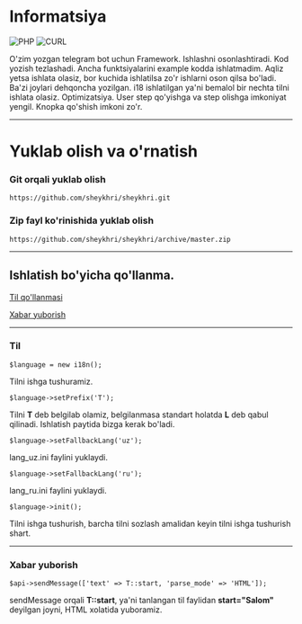 # Informatsiya

![PHP](https://img.shields.io/badge/php-%3E%3D7.0-8892bf.svg)
![CURL](https://img.shields.io/badge/cURL-required-green.svg)

O'zim yozgan telegram bot uchun Framework. Ishlashni osonlashtiradi. Kod yozish tezlashadi. Ancha funktsiyalarini example kodda ishlatmadim. Aqliz yetsa ishlata olasiz, bor kuchida ishlatilsa zo'r ishlarni oson qilsa bo'ladi. Ba'zi joylari dehqoncha yozilgan.  i18 ishlatilgan ya'ni bemalol bir nechta tilni ishlata olasiz. Optimizatsiya. User step qo'yishga va step olishga imkoniyat yengil. Knopka qo'shish imkoni zo'r.

-------

# Yuklab olish va o'rnatish
### Git orqali yuklab olish
```https://github.com/sheykhri/sheykhri.git```
### Zip fayl ko'rinishida yuklab olish
```https://github.com/sheykhri/sheykhri/archive/master.zip```

-------

## Ishlatish bo'yicha qo'llanma.
[Til qo'llanmasi](#til)

[Xabar yuborish](#xabar-yuborish)

-------
### **Til**
```$language = new i18n();```

Tilni ishga tushuramiz.

```$language->setPrefix('T');```

Tilni **T** deb belgilab olamiz, belgilanmasa standart holatda **L** deb qabul qilinadi. Ishlatish paytida bizga kerak bo'ladi.

```$language->setFallbackLang('uz');```

lang_uz.ini faylini yuklaydi.

```$language->setFallbackLang('ru');```

lang_ru.ini faylini yuklaydi.

```$language->init();```

Tilni ishga tushurish, barcha tilni sozlash amalidan keyin tilni ishga tushurish shart.

-------
### **Xabar yuborish**
```$api->sendMessage(['text' => T::start, 'parse_mode' => 'HTML']);```

sendMessage orqali **T::start**, ya'ni tanlangan til faylidan **start="Salom"** deyilgan joyni, HTML xolatida yuboramiz.
